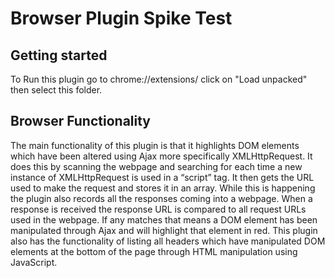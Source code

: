 # Browser Plugin Spike Test


## Getting started

To Run this plugin go to chrome://extensions/ click on "Load unpacked" then select this folder.

## Browser Functionality

The main functionality of this plugin is that it highlights DOM elements which have been altered using Ajax more specifically XMLHttpRequest. It does this by scanning the webpage and searching for each time a new instance of XMLHttpRequest is used in a “script” tag. It then gets the URL used to make the request and stores it in an array. While this is happening the plugin also records all the responses coming into a webpage. When a response is received the response URL is compared to all request URLs used in the webpage. If any matches that means a DOM element has been manipulated through Ajax and will highlight that element in red. This plugin also has the functionality of listing all headers which have manipulated DOM elements at the bottom of the page through HTML manipulation using JavaScript.
